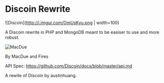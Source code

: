 # Discoin Rewrite

![Discoin](http://i.imgur.com/OmUsKyu.png | width=100)

A Discoin rewrite in PHP and MongoDB meant to be easiser to use and more robust.

![MacDue](http://i.imgur.com/TqlK5eg.gif)

By MacDue and Fires

API Spec: https://github.com/Discoin/docs/blob/master/api.md

A rewite of Discoin by austinhuang.
